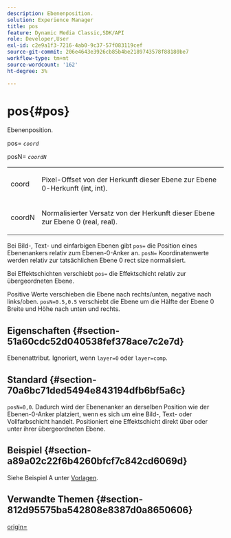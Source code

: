 ```yaml
---
description: Ebenenposition.
solution: Experience Manager
title: pos
feature: Dynamic Media Classic,SDK/API
role: Developer,User
exl-id: c2e9a1f3-7216-4ab0-9c37-57f083119cef
source-git-commit: 206e4643e3926cb85b4be2189743578f88180be7
workflow-type: tm+mt
source-wordcount: '162'
ht-degree: 3%

---
```


# pos{#pos}

Ebenenposition.

pos= *`coord`*

posN= *`coordN`*

<table id="simpletable_754F76EE00BF4129B07502647FF172B7"> 
 <tr class="strow"> 
  <td class="stentry"> <p><span class="varname"> coord</span> </p> </td> 
  <td class="stentry"> <p>Pixel-Offset von der Herkunft dieser Ebene zur Ebene 0-Herkunft (int, int). </p></td> 
 </tr> 
 <tr class="strow"> 
  <td class="stentry"> <p><span class="varname"> coordN</span> </p></td> 
  <td class="stentry"> <p>Normalisierter Versatz von der Herkunft dieser Ebene zur Ebene 0 (real, real). </p></td> 
 </tr> 
</table>

Bei Bild-, Text- und einfarbigen Ebenen gibt `pos=` die Position eines Ebenenankers relativ zum Ebenen-0-Anker an. `posN=` Koordinatenwerte werden relativ zur tatsächlichen Ebene 0 rect size normalisiert.

Bei Effektschichten verschiebt `pos=` die Effektschicht relativ zur übergeordneten Ebene.

Positive Werte verschieben die Ebene nach rechts/unten, negative nach links/oben. `posN=0.5,0.5` verschiebt die Ebene um die Hälfte der Ebene 0 Breite und Höhe nach unten und rechts.

## Eigenschaften {#section-51a60cdc52d040538fef378ace7c2e7d}

Ebenenattribut. Ignoriert, wenn `layer=0` oder `layer=comp`.

## Standard {#section-70a6bc71ded5494e843194dfb6bf5a6c}

`posN=0,0`. Dadurch wird der Ebenenanker an derselben Position wie der Ebenen-0-Anker platziert, wenn es sich um eine Bild-, Text- oder Vollfarbschicht handelt. Positioniert eine Effektschicht direkt über oder unter ihrer übergeordneten Ebene.

## Beispiel {#section-a89a02c22f6b4260bfcf7c842cd6069d}

Siehe Beispiel A unter [Vorlagen](../../../../../is-api/http-ref/image-serving-api-ref/c-http-protocol-reference/c-templates/c-templates.md#concept-3cd2d2adae0e41b2979b9640244d4d3e).

## Verwandte Themen {#section-812d95575ba542808e8387d0a8650606}

[origin=](../../../../../is-api/http-ref/image-serving-api-ref/c-http-protocol-reference/c-command-reference/r-origin.md#reference-e11c7ac06e2240cc884c3fec98f05138)
